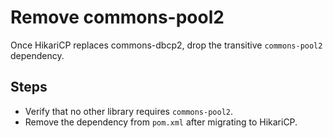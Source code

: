 # Remove commons-pool2

Once HikariCP replaces commons-dbcp2, drop the transitive `commons-pool2` dependency.

## Steps
- Verify that no other library requires `commons-pool2`.
- Remove the dependency from `pom.xml` after migrating to HikariCP.

